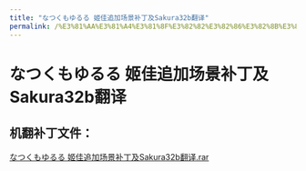 ```yaml
---
title: "なつくもゆるる 姬佳追加场景补丁及Sakura32b翻译"
permalink: /%E3%81%AA%E3%81%A4%E3%81%8F%E3%82%82%E3%82%86%E3%82%8B%E3%82%8B%20%E5%A7%AC%E4%BD%B3%E8%BF%BD%E5%8A%A0%E5%9C%BA%E6%99%AF%E8%A1%A5%E4%B8%81%E5%8F%8ASakura32b%E7%BF%BB%E8%AF%91
---
```



# なつくもゆるる 姬佳追加场景补丁及Sakura32b翻译

## 机翻补丁文件：

[なつくもゆるる 姬佳追加场景补丁及Sakura32b翻译.rar](https://github.com/jyxjyx1234/jyxjyx1234.github.io/blob/main/resources/%E3%81%AA%E3%81%A4%E3%81%8F%E3%82%82%E3%82%86%E3%82%8B%E3%82%8B%20%E5%A7%AC%E4%BD%B3%E8%BF%BD%E5%8A%A0%E5%9C%BA%E6%99%AF%E8%A1%A5%E4%B8%81%E5%8F%8ASakura32b%E7%BF%BB%E8%AF%91.rar)

 


